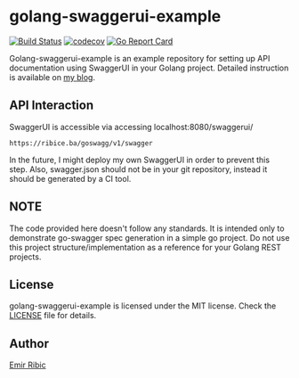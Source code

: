 # golang-swaggerui-example

[![Build Status](https://travis-ci.org/ribice/golang-swagger-ui-example.svg?branch=master)](https://travis-ci.org/ribice/golang-swaggerui-example)
[![codecov](https://codecov.io/gh/ribice/golang-swaggerui-example/branch/master/graph/badge.svg)](https://codecov.io/gh/ribice/golang-swaggerui-example)
[![Go Report Card](https://goreportcard.com/badge/github.com/ribice/golang-swaggerui-example)](https://goreportcard.com/report/github.com/ribice/golang-swaggerui-example)

Golang-swaggerui-example is an example repository for setting up API documentation using SwaggerUI in your Golang project. Detailed instruction is available on [my blog](https://ribice.ba/swagger-golang).

## API Interaction

SwaggerUI is accessible via accessing localhost:8080/swaggerui/

```
https://ribice.ba/goswagg/v1/swagger
```

In the future, I might deploy my own SwaggerUI in order to prevent this step. Also, swagger.json should not be in your git repository, instead it should be generated by a CI tool.

## NOTE

The code provided here doesn't follow any standards. It is intended only to demonstrate go-swagger spec generation in a simple go project.
Do not use this project structure/implementation as a reference for your Golang REST projects.

## License

golang-swaggerui-example is licensed under the MIT license. Check the [LICENSE](LICENSE.md) file for details.

## Author

[Emir Ribic](https://ribice.ba)